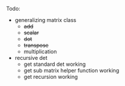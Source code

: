 Todo: </br>
+ generalizing matrix class </br>
  + ~~add~~
  + ~~scalar~~
  + ~~dot~~
  + ~~transpose~~
  + multiplication
+ recursive det
  + get standard det working
  + get sub matrix helper function working
  + get recursion working